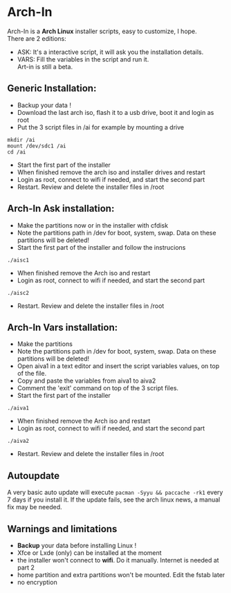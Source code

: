 # Arch-In
Arch-In is a **Arch Linux** installer scripts, easy to customize, I hope.\
There are 2 editions:
- ASK: It's a interactive script, it will ask you the installation details. 
- VARS: Fill the variables in the script and run it.\
Art-in is still a beta.

## Generic Installation:
- Backup your data !
- Download the last arch iso, flash it to a usb drive, boot it and login as root
- Put the 3 script files in /ai for example by mounting a drive
```
mkdir /ai
mount /dev/sdc1 /ai
cd /ai
```
- Start the first part of the installer
- When finished remove the arch iso and installer drives and restart
- Login as root, connect to wifi if needed, and start the second part
- Restart. Review and delete the installer files in /root

## Arch-In Ask installation:
- Make the partitions now or in the installer with cfdisk
- Note the partitions path in /dev for boot, system, swap. Data on these partitions will be deleted!
- Start the first part of the installer and follow the instrucions
```
./aisc1
```
- When finished remove the Arch iso and restart
- Login as root, connect to wifi if needed, and start the second part
```
./aisc2
```
- Restart. Review and delete the installer files in /root

## Arch-In Vars installation:
- Make the partitions
- Note the partitions path in /dev for boot, system, swap. Data on these partitions will be deleted!
- Open aiva1 in a text editor and insert the script variables values, on top of the file.
- Copy and paste the variables from aiva1 to aiva2
- Comment the 'exit' command on top of the 3 script files.
- Start the first part of the installer
```
./aiva1
```
- When finished remove the Arch iso and restart
- Login as root, connect to wifi if needed, and start the second part
```
./aiva2
```
- Restart. Review and delete the installer files in /root

## Autoupdate
A very basic auto update will execute `pacman -Syyu && paccache -rk1` every 7 days if you install it. If the update fails, see  the arch linux news, a manual fix may be needed.

## Warnings and limitations
- **Backup** your data before installing Linux !
- Xfce or Lxde (only) can be installed at the moment
- the installer won't connect to **wifi**. Do it manually. Internet is needed at part 2
- home partition and extra partitions won't be mounted. Edit the fstab later
- no encryption
